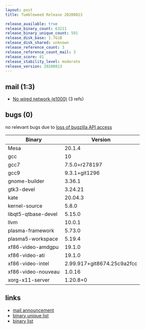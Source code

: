 ```yaml
---
layout: post
title: Tumbleweed Release 20200813

release_available: true
release_binary_count: 63211
release_binary_unique_count: 591
release_disk_base: 1.7GiB
release_disk_shared: unknown
release_reference_count: 3
release_reference_count_mail: 3
release_score: 81
release_stability_level: moderate
release_version: 20200813
---
```


## mail (1:3)

- [No wired network (e1000)](https://lists.opensuse.org/opensuse-factory/2020-08/msg00118.html) (3 refs)

## bugs (0)

<!--more-->

no relevant bugs due to [loss of bugzilla API access](https://bugzilla.opensuse.org/show_bug.cgi?id=1157722)

Binary | Version
--- | ---
Mesa | 20.1.4
gcc | 10
gcc7 | 7.5.0+r278197
gcc9 | 9.3.1+git1296
gnome-builder | 3.36.1
gtk3-devel | 3.24.21
kate | 20.04.3
kernel-source | 5.8.0
libqt5-qtbase-devel | 5.15.0
llvm | 10.0.1
plasma-framework | 5.73.0
plasma5-workspace | 5.19.4
xf86-video-amdgpu | 19.1.0
xf86-video-ati | 19.1.0
xf86-video-intel | 2.99.917+git8674.25c9a2fcc
xf86-video-nouveau | 1.0.16
xorg-x11-server | 1.20.8+0

## links

- [mail announcement](https://lists.opensuse.org/opensuse-factory/2020-08/msg00117.html)
- [binary unique list](http://download.opensuse.org/history/20200813/rpm.unique.list)
- [binary list](http://download.opensuse.org/history/20200813/rpm.list)
